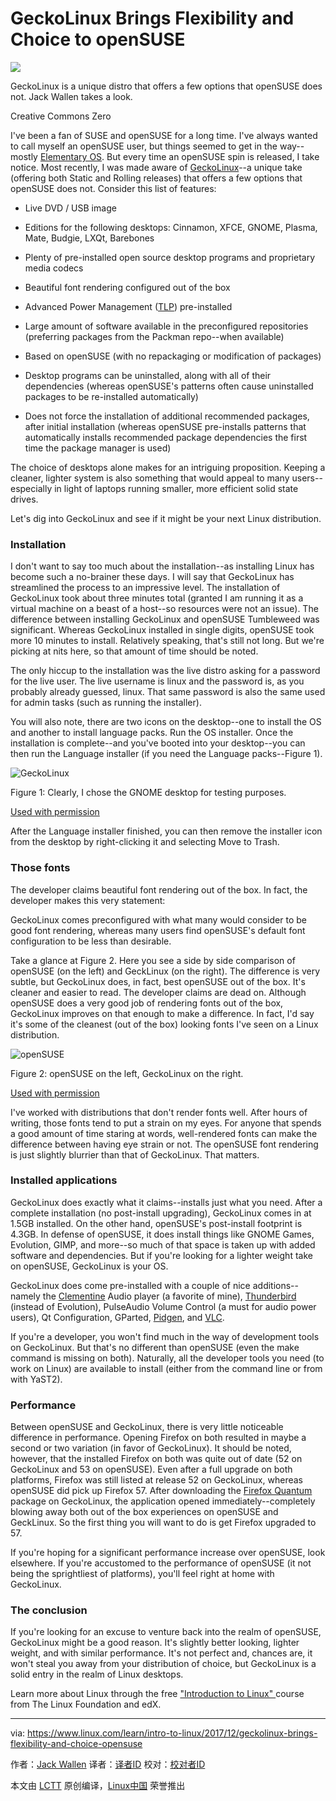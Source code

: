 GeckoLinux Brings Flexibility and Choice to openSUSE
======
![](https://www.linux.com/sites/lcom/files/styles/rendered_file/public/gecko-linux.jpg?itok=bjKVnW1q)

GeckoLinux is a unique distro that offers a few options that openSUSE does not. Jack Wallen takes a look.

Creative Commons Zero

I've been a fan of SUSE and openSUSE for a long time. I've always wanted to call myself an openSUSE user, but things seemed to get in the way--mostly [Elementary OS][1]. But every time an openSUSE spin is released, I take notice. Most recently, I was made aware of [GeckoLinux][2]--a unique take (offering both Static and Rolling releases) that offers a few options that openSUSE does not. Consider this list of features:

  * Live DVD / USB image

  * Editions for the following desktops: Cinnamon, XFCE, GNOME, Plasma, Mate, Budgie, LXQt, Barebones

  * Plenty of pre-installed open source desktop programs and proprietary media codecs

  * Beautiful font rendering configured out of the box

  * Advanced Power Management ([TLP][3]) pre-installed

  * Large amount of software available in the preconfigured repositories (preferring packages from the Packman repo--when available)

  * Based on openSUSE (with no repackaging or modification of packages)

  * Desktop programs can be uninstalled, along with all of their dependencies (whereas openSUSE's patterns often cause uninstalled packages to be re-installed automatically)

  * Does not force the installation of additional recommended packages, after initial installation (whereas openSUSE pre-installs patterns that automatically installs recommended package dependencies the first time the package manager is used)




The choice of desktops alone makes for an intriguing proposition. Keeping a cleaner, lighter system is also something that would appeal to many users--especially in light of laptops running smaller, more efficient solid state drives.

Let's dig into GeckoLinux and see if it might be your next Linux distribution.

### Installation

I don't want to say too much about the installation--as installing Linux has become such a no-brainer these days. I will say that GeckoLinux has streamlined the process to an impressive level. The installation of GeckoLinux took about three minutes total (granted I am running it as a virtual machine on a beast of a host--so resources were not an issue). The difference between installing GeckoLinux and openSUSE Tumbleweed was significant. Whereas GeckoLinux installed in single digits, openSUSE took more 10 minutes to install. Relatively speaking, that's still not long. But we're picking at nits here, so that amount of time should be noted.

The only hiccup to the installation was the live distro asking for a password for the live user. The live username is linux and the password is, as you probably already guessed, linux. That same password is also the same used for admin tasks (such as running the installer).

You will also note, there are two icons on the desktop--one to install the OS and another to install language packs. Run the OS installer. Once the installation is complete--and you've booted into your desktop--you can then run the Language installer (if you need the Language packs--Figure 1).


![GeckoLinux ][5]

Figure 1: Clearly, I chose the GNOME desktop for testing purposes.

[Used with permission][6]

After the Language installer finished, you can then remove the installer icon from the desktop by right-clicking it and selecting Move to Trash.

### Those fonts

The developer claims beautiful font rendering out of the box. In fact, the developer makes this very statement:

GeckoLinux comes preconfigured with what many would consider to be good font rendering, whereas many users find openSUSE's default font configuration to be less than desirable.

Take a glance at Figure 2. Here you see a side by side comparison of openSUSE (on the left) and GeckLinux (on the right). The difference is very subtle, but GeckoLinux does, in fact, best openSUSE out of the box. It's cleaner and easier to read. The developer claims are dead on. Although openSUSE does a very good job of rendering fonts out of the box, GeckoLinux improves on that enough to make a difference. In fact, I'd say it's some of the cleanest (out of the box) looking fonts I've seen on a Linux distribution.


![openSUSE][8]

Figure 2: openSUSE on the left, GeckoLinux on the right.

[Used with permission][6]

I've worked with distributions that don't render fonts well. After hours of writing, those fonts tend to put a strain on my eyes. For anyone that spends a good amount of time staring at words, well-rendered fonts can make the difference between having eye strain or not. The openSUSE font rendering is just slightly blurrier than that of GeckoLinux. That matters.

### Installed applications

GeckoLinux does exactly what it claims--installs just what you need. After a complete installation (no post-install upgrading), GeckoLinux comes in at 1.5GB installed. On the other hand, openSUSE's post-install footprint is 4.3GB.  In defense of openSUSE, it does install things like GNOME Games, Evolution, GIMP, and more--so much of that space is taken up with added software and dependencies. But if you're looking for a lighter weight take on openSUSE, GeckoLinux is your OS.

GeckoLinux does come pre-installed with a couple of nice additions--namely the [Clementine][9] Audio player (a favorite of mine), [Thunderbird][10] (instead of Evolution), PulseAudio Volume Control (a must for audio power users), Qt Configuration, GParted, [Pidgen][11], and [VLC][12].

If you're a developer, you won't find much in the way of development tools on GeckoLinux. But that's no different than openSUSE (even the make command is missing on both). Naturally, all the developer tools you need (to work on Linux) are available to install (either from the command line or from with YaST2).

### Performance

Between openSUSE and GeckoLinux, there is very little noticeable difference in performance. Opening Firefox on both resulted in maybe a second or two variation (in favor of GeckoLinux). It should be noted, however, that the installed Firefox on both was quite out of date (52 on GeckoLinux and 53 on openSUSE). Even after a full upgrade on both platforms, Firefox was still listed at release 52 on GeckoLinux, whereas openSUSE did pick up Firefox 57. After downloading the [Firefox Quantum][13] package on GeckoLinux, the application opened immediately--completely blowing away both out of the box experiences on openSUSE and GeckLinux. So the first thing you will want to do is get Firefox upgraded to 57.

If you're hoping for a significant performance increase over openSUSE, look elsewhere. If you're accustomed to the performance of openSUSE (it not being the sprightliest of platforms), you'll feel right at home with GeckoLinux.

### The conclusion

If you're looking for an excuse to venture back into the realm of openSUSE, GeckoLinux might be a good reason. It's slightly better looking, lighter weight, and with similar performance. It's not perfect and, chances are, it won't steal you away from your distribution of choice, but GeckoLinux is a solid entry in the realm of Linux desktops.

Learn more about Linux through the free ["Introduction to Linux" ][14]course from The Linux Foundation and edX.

--------------------------------------------------------------------------------

via: https://www.linux.com/learn/intro-to-linux/2017/12/geckolinux-brings-flexibility-and-choice-opensuse

作者：[Jack Wallen][a]
译者：[译者ID](https://github.com/译者ID)
校对：[校对者ID](https://github.com/校对者ID)

本文由 [LCTT](https://github.com/LCTT/TranslateProject) 原创编译，[Linux中国](https://linux.cn/) 荣誉推出

[a]:https://www.linux.com/users/jlwallen
[1]:https://elementary.io/
[2]:https://geckolinux.github.io/
[3]:https://github.com/linrunner/TLP
[4]:/files/images/gecko1jpg
[5]:https://www.linux.com/sites/lcom/files/styles/rendered_file/public/gecko_1.jpg?itok=qTvEsSQ1 (GeckoLinux)
[6]:/licenses/category/used-permission
[7]:/files/images/gecko2jpg
[8]:https://www.linux.com/sites/lcom/files/styles/rendered_file/public/gecko_2.jpg?itok=AKv0x7_J (openSUSE)
[9]:https://www.clementine-player.org/
[10]:https://www.mozilla.org/en-US/thunderbird/
[11]:https://www.pidgin.im/
[12]:https://www.videolan.org/vlc/index.html
[13]:https://www.mozilla.org/en-US/firefox/
[14]:https://training.linuxfoundation.org/linux-courses/system-administration-training/introduction-to-linux
